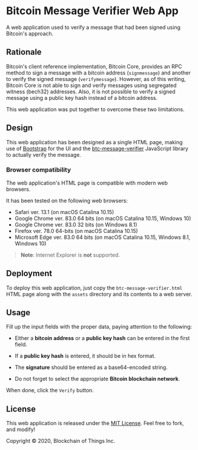 # Bitcoin Message Verifier Web App

A web application used to verify a message that had been signed using Bitcoin's approach.

## Rationale

Bitcoin's client reference implementation, Bitcoin Core, provides an RPC method to sign a message with a bitcoin
 address (`signmessage`) and another to verify the signed message (`verifymessage`). However, as of this writing,
 Bitcoin Core is not able to sign and verify messages using segregated witness (bech32) addresses. Also, it is not
 possible to verify a signed message using a public key hash instead of a bitcoin address.

This web application was put together to overcome these two limitations.

## Design

This web application has been designed as a single HTML page, making use of [Bootstrap](https://getbootstrap.com) for
 the UI and the [btc-message-verifier](https://github.com/blockchainofthings/btc-message-verifier) JavaScript library to
 actually verify the message.

### Browser compatibility

The web application's HTML page is compatible with modern web browsers.

It has been tested on the following web browsers:

- Safari ver. 13.1 (on macOS Catalina 10.15)
- Google Chrome ver. 83.0 64 bits (on macOS Catalina 10.15, Windows 10)
- Google Chrome ver. 83.0 32 bits (on Windows 8.1)
- Firefox ver. 78.0 64-bits (on macOS Catalina 10.15)
- Microsoft Edge ver. 83.0 64 bits (on macOS Catalina 10.15, Windows 8.1, Windows 10)

> **Note**: Internet Explorer is **not** supported.

## Deployment

To deploy this web application, just copy the `btc-message-verifier.html` HTML page along with the `assets` directory
 and its contents to a web server.

## Usage

Fill up the input fields with the proper data, paying attention to the following:

- Either a **bitcoin address** or a **public key hash** can be entered in the first field.

- If a **public key hash** is entered, it should be in hex format.

- The **signature** should be entered as a base64-encoded string.

- Do not forget to select the appropriate **Bitcoin blockchain network**.

When done, click the `Verify` button.

## License

This web application is released under the [MIT License](LICENSE). Feel free to fork, and modify!

Copyright © 2020, Blockchain of Things Inc.